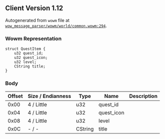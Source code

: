## Client Version 1.12

Autogenerated from `wowm` file at [`wow_message_parser/wowm/world/common.wowm:294`](https://github.com/gtker/wow_messages/tree/main/wow_message_parser/wowm/world/common.wowm#L294).

### Wowm Representation
```rust,ignore
struct QuestItem {
    u32 quest_id;
    u32 quest_icon;
    u32 level;
    CString title;
}
```
### Body
| Offset | Size / Endianness | Type | Name | Description |
| ------ | ----------------- | ---- | ---- | ----------- |
| 0x00 | 4 / Little | u32 | quest_id |  |
| 0x04 | 4 / Little | u32 | quest_icon |  |
| 0x08 | 4 / Little | u32 | level |  |
| 0x0C | - / - | CString | title |  |
